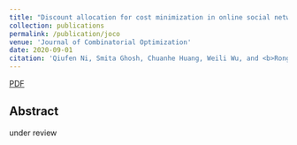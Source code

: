 ```yaml
---
title: "Discount allocation for cost minimization in online social networks"
collection: publications
permalink: /publication/joco
venue: 'Journal of Combinatorial Optimization'
date: 2020-09-01
citation: 'Qiufen Ni, Smita Ghosh, Chuanhe Huang, Weili Wu, and <b>Rong Jin</b>. <i>Journal of Combinatorial Optimization</i>. <b>JOCO</b>.'
---
```

[PDF](http://rongjinutd.github.io/files/)

## Abstract
under review
